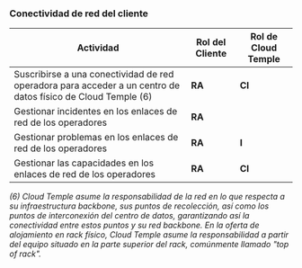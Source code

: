 ### Conectividad de red del cliente

| Actividad                                                                                             | Rol del Cliente | Rol de Cloud Temple |
|-------------------------------------------------------------------------------------------------------|-----------------|---------------------|
| Suscribirse a una conectividad de red operadora para acceder a un centro de datos físico de Cloud Temple (6) | __RA__          | __CI__              |
| Gestionar incidentes en los enlaces de red de los operadores                                         | __RA__          |                     |
| Gestionar problemas en los enlaces de red de los operadores                                          | __RA__          | __I__               |
| Gestionar las capacidades en los enlaces de red de los operadores                                    | __RA__          | __CI__              |

*(6) Cloud Temple asume la responsabilidad de la red en lo que respecta a su infraestructura backbone, sus puntos de recolección, así como los puntos de interconexión del centro de datos, garantizando así la conectividad entre estos puntos y su red backbone. 
En la oferta de alojamiento en rack físico, Cloud Temple asume la responsabilidad a partir del equipo situado en la parte superior del rack, comúnmente llamado "top of rack".*